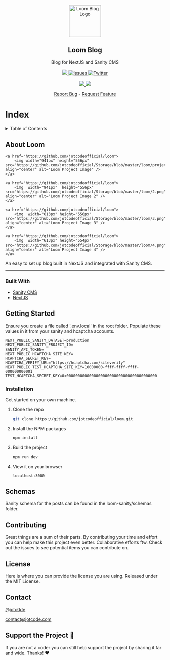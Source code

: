 <p align="center">
    <a href="https://github.com/jotcodeofficial/loom">
        <img width="100px" src="https://github.com/jotcodeofficial/Storage/blob/master/loom/logo.png" align="center" alt="Loom Blog Logo" />
    </a>
 <h2 align="center">Loom Blog</h2>
 <p align="center">Blog for NextJS and Sanity CMS</p>
</p>
  <p align="center">
    <a href="https://github.com/jotcodeofficial/loom/network/members">
      <img src="https://img.shields.io/github/forks/jotcodeofficial/loom" />
    </a>
    <a href="https://github.com/jotcodeofficial/loom/stargazers">
      <img alt="Issues" src="https://img.shields.io/github/stars/jotcodeofficial/loom" />
    </a>
    <a href="https://twitter.com/intent/follow?screen_name=jotc0de" target="_blank">
      <img alt="Twitter" src="https://img.shields.io/twitter/follow/jotc0de?style=social" />
    </a>
    <br />
    <br />
    <a href="https://blog.jotcode.com" target="_blank">
      <img src="https://img.shields.io/badge/Blog-Jotcode%20%E2%86%92-gray.svg?colorA=655BE1&colorB=4F44D6&style=for-the-badge"/>
    </a>
    <a href="https://jotcode.com" target="_blank">
      <img src="https://img.shields.io/badge/Website-Jotcode%20%E2%86%92-gray.svg?colorA=61c265&colorB=4CAF50&style=for-the-badge"/>
    </a>
    
  </p>

  <p align="center">
    <a href="https://github.com/jotcodeofficial/ultimate-readme/issues/new/choose">Report Bug</a>
    -
    <a href="https://github.com/jotcodeofficial/ultimate-readme/issues/new/choose">Request Feature</a>
  </p>

# Index

<!-- TABLE OF CONTENTS -->
<details closed="closed">
  <summary>Table of Contents</summary>
  <ol>
    <li>
      <a href="#about-the-project">About Loom</a>
      <ul>
        <li><a href="#built-with">Built With</a></li>
      </ul>
    </li>
    <li>
      <a href="#getting-started">Getting Started</a>
      <ul>
        <li><a href="#installation">Installation</a></li>
      </ul>
    </li>
    <li><a href="#usage">Schemas</a></li>
    <li><a href="#contributing">Contributing</a></li>
    <li><a href="#license">License</a></li>
    <li><a href="#contact">Contact</a></li>
    <li><a href="#support-the-project-sparkling_heart">Support the Project</a></li>
  </ol>
</details>


## About Loom

<p align="center">
    
    <a href="https://github.com/jotcodeofficial/loom">
        <img width="941px" height="556px" src="https://github.com/jotcodeofficial/Storage/blob/master/loom/project.png" align="center" alt="Loom Project Image" />
    </a>

    <a href="https://github.com/jotcodeofficial/loom">
        <img  width="941px"  height="556px" src="https://github.com/jotcodeofficial/Storage/blob/master/loom/2.png" align="center" alt="Loom Project Image 2" />
    </a>
    
    <a href="https://github.com/jotcodeofficial/loom">
        <img  width="613px" height="556px" src="https://github.com/jotcodeofficial/Storage/blob/master/loom/3.png" align="center" alt="Loom Project Image 3" />
    </a>
    
    <a href="https://github.com/jotcodeofficial/loom">
        <img  width="613px" height="554px" src="https://github.com/jotcodeofficial/Storage/blob/master/loom/4.png" align="center" alt="Loom Project Image 4" />
    </a>
    
    
</p>

An easy to set up blog built in NextJS and integrated with Sanity CMS.

---

### Built With

* [Sanity CMS](https://sanity.io/)
* [NextJS](https://www.nextjs.org/)


## Getting Started

Ensure you create a file called '.env.local' in the root folder. Populate these values in it from your sanity and hcaptcha accounts.

```
NEXT_PUBLIC_SANITY_DATASET=production
NEXT_PUBLIC_SANITY_PROJECT_ID=
SANITY_API_TOKEN=
NEXT_PUBLIC_HCAPTCHA_SITE_KEY=
HCAPTCHA_SECRET_KEY=
HCAPTCHA_VERIFY_URL="https://hcaptcha.com/siteverify"
NEXT_PUBLIC_TEST_HCAPTCHA_SITE_KEY=10000000-ffff-ffff-ffff-000000000001
TEST_HCAPTCHA_SECRET_KEY=0x0000000000000000000000000000000000000000
```

### Installation

Get started on your own machine.

1. Clone the repo
   ```sh
   git clone https://github.com/jotcodeofficial/loom.git
   ```
3. Install the NPM packages
   ```sh
   npm install
   ```
4. Build the project
   ```sh
   npm run dev
   ```
5. View it on your browser
   ```
   localhost:3000
   ```
   

## Schemas

Sanity schema for the posts can be found in the  loom-sanity/schemas folder.


## Contributing

Great things are a sum of their parts. By contributing your time and effort you can help make this project even better. Collaborative efforts ftw. Check out the issues to see potential items you can contribute on.


## License

Here is where you can provide the license you are using.
Released under the MIT License.


## Contact

[@jotc0de](https://twitter.com/jotc0de)

contact@jotcode.com


## Support the Project :sparkling_heart:

If you are not a coder you can still help support the project by sharing it far and wide.
Thanks! :heart:






